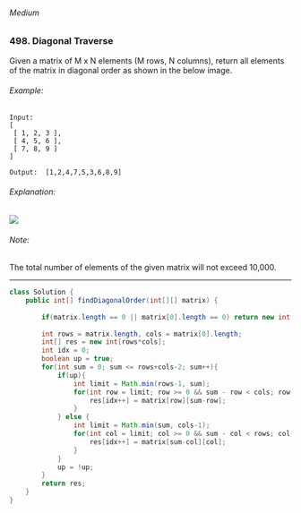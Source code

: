 ###### Medium

### 498. Diagonal Traverse

Given a matrix of M x N elements (M rows, N columns), return all elements of the matrix in diagonal order as shown in the below image.  

###### Example:
```
Input:
[
 [ 1, 2, 3 ],
 [ 4, 5, 6 ],
 [ 7, 8, 9 ]
]

Output:  [1,2,4,7,5,3,6,8,9]
```

###### Explanation:
![](https://assets.leetcode.com/uploads/2018/10/12/diagonal_traverse.png)

###### Note:
The total number of elements of the given matrix will not exceed 10,000.

***

```java
class Solution {
    public int[] findDiagonalOrder(int[][] matrix) {
        
        if(matrix.length == 0 || matrix[0].length == 0) return new int[0];
        
        int rows = matrix.length, cols = matrix[0].length;
        int[] res = new int[rows*cols];
        int idx = 0;
        boolean up = true;
        for(int sum = 0; sum <= rows+cols-2; sum++){
            if(up){
                int limit = Math.min(rows-1, sum);
                for(int row = limit; row >= 0 && sum - row < cols; row--){
                    res[idx++] = matrix[row][sum-row];
                }
            } else {
                int limit = Math.min(sum, cols-1);
                for(int col = limit; col >= 0 && sum - col < rows; col--){
                    res[idx++] = matrix[sum-col][col];
                }
            }
            up = !up;
        }
        return res;
    }
}
```
